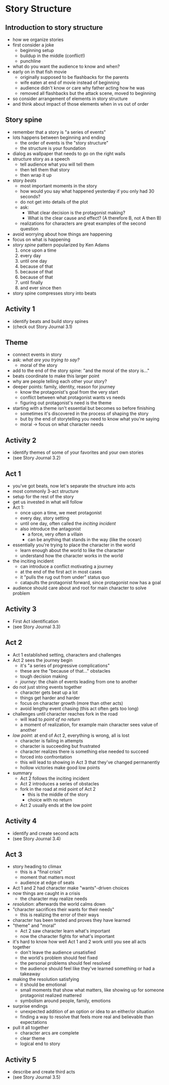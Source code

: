 # Story Structure

## Introduction to story structure
- how we organize stories
- first consider a joke
  - beginning setup
  - buildup in the middle (conflict!)
  - punchline
- what do you want the audience to know and when?
- early on in that fish movie
  - originally supposed to be flashbacks for the parents
  - wife eaten at end of movie instead of beginning
  - audience didn't know or care why father acting how he was
  - removed all flashbacks but the attack scene, moved to beginning
- so consider arrangement of elements in story structure
- and think about impact of those elements when in vs out of order

## Story spine
- remember that a story is "a series of events"
- lots happens between beginning and ending
  - the order of events is the "story structure"
  - the structure is your foundation
- dialog as wallpaper that needs to go on the right walls
- structure story as a speech
  - tell audience what you will tell them
  - then tell them that story
  - then wrap it up
- story _beats_
  - most important moments in the story
  - how would you say what happened yesterday if you only had 30 seconds?
  - do not get into details of the plot
  - ask:
    - What clear decision is the protagonist making?
    - What is the clear cause and effect? (A therefore B, not A then B)
  - realizations for characters are great examples of the second question
- avoid worrying about how things are happening
- focus on what is happening
- _story spine_ pattern popularized by Ken Adams
  1. once upon a time
  2. every day
  3. until one day
  4. because of that
  5. because of that
  6. because of that
  7. until finally
  8. and ever since then
- story spine compresses story into beats

## Activity 1
- identify beats and build story spines
- (check out Story Journal 3.1)

## Theme
- connect events in story
- ask: _what are you trying to say?_
  - moral of the story
- add to the end of the story spine: "and the moral of the story is..."
- beats coordinate to make this larger point
- why are people telling each other your story?
- deeper points: family, identity, reason for journey
  - know the protagonist's goal from the very start
  - conflict between what protagonist wants vs needs
  - figuring out protagonist's need is the theme
- starting with a theme isn't essential but becomes so before finishing
  - sometimes it's discovered in the process of shaping the story
  - but by the end of storytelling you need to know what you're saying
  - moral -> focus on what character needs

## Activity 2
- identify themes of some of your favorites and your own stories
- (see Story Journal 3.2)

## Act 1
- you've got beats, now let's separate the structure into acts
- most commonly 3-act structure
- setup for the rest of the story
- get us invested in what will follow
- Act 1:
  - once upon a time, we meet protagonist
  - every day, story setting
  - until one day, often called the _inciting incident_
  - also introduce the antagonist
    - a force, very often a villain
    - can be anything that stands in the way (like the ocean)
- essentially you're trying to place the character in the world
  - learn enough about the world to like the character
  - understand how the character works in the world
- the inciting incident
  - can introduce a conflict motivating a journey
  - at the end of the first act in most cases
  - it "pulls the rug out from under" status quo
  - catapults the protagonist forward, since protagonist now has a goal
- audience should care about and root for main character to solve problem

## Activity 3
- First Act identification
- (see Story Journal 3.3)

## Act 2
- Act 1 established setting, characters and challenges
- Act 2 sees the journey begin
  - it's "a series of progressive complications"
  - these are the "because of that..." obstacles
  - tough decision making
  - _journey_: the chain of events leading from one to another
- do not just string events together
  - character gets beat up a lot
  - things get harder and harder
  - focus on character growth (more than other acts)
  - avoid lengthy event chasing (this act often gets too long)
- challenges until character reaches fork in the road
  - will lead to _point of no return_
  - a moment of realization, for example main character sees value of another
- _low point_: at end of Act 2, everything is wrong, all is lost
  - character is failing in attempts
  - character is succeeding but frustrated
  - character realizes there is something else needed to succeed
  - forced into confrontation
  - this will lead to showing in Act 3 that they've changed permanently
  - hollow victories make good low points
- summary
  - Act 2 follows the inciting incident
  - Act 2 introduces a series of obstacles
  - fork in the road at mid point of Act 2
    - this is the middle of the story
    - choice with no return
  - Act 2 usually ends at the low point

## Activity 4
- identify and create second acts
- (see Story Journal 3.4)

## Act 3
- story heading to climax
  - this is a "final crisis"
  - moment that matters most
  - audience at edge of seats
- Act 1 and 2 had character make "wants"-driven choices
- now things are caught in a crisis
  - the character may realize needs
- _resolution_: afterwards the world calms down
- "character sacrifices their wants for their needs"
  - this is realizing the error of their ways
- character has been tested and proves they have learned
- "theme" and "moral"
  - Act 2 saw character learn what's important
  - now the character fights for what's important
- it's hard to know how well Act 1 and 2 work until you see all acts together
  - don't leave the audience unsatisfied
  - the world's problem should feel fixed
  - the personal problems should feel resolved
  - the audience should feel like they've learned something or had a takeaway
- making the resolution satisfying
  - it should be emotional
  - small moments that show what matters, like showing up for someone protagonist realized mattered
  - symbolism around people, family, emotions
- surprise endings
  - unexpected addition of an option or idea to an either/or situation
  - finding a way to resolve that feels more real and believable than expectations
- pull it all together
  - character arcs are complete
  - clear theme
  - logical end to story

## Activity 5
- describe and create third acts
- (see Story Journal 3.5)
